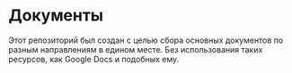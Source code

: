 # Документы

Этот репозиторий был создан с целью сбора основных документов по разным направлениям в едином месте. 
Без использования таких ресурсов, как Google Docs и подобных ему.
